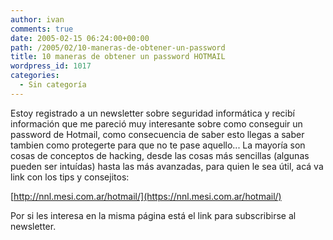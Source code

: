```yaml
---
author: ivan
comments: true
date: 2005-02-15 06:24:00+00:00
path: /2005/02/10-maneras-de-obtener-un-password
title: 10 maneras de obtener un password HOTMAIL
wordpress_id: 1017
categories:
  - Sin categoría
---
```


Estoy registrado a un newsletter sobre seguridad informática y recibí información que me pareció muy interesante sobre como conseguir un password de Hotmail, como consecuencia de saber esto llegas a saber tambien como protegerte para que no te pase aquello... La mayoría son cosas de conceptos de hacking, desde las cosas más sencillas (algunas pueden ser intuídas) hasta las más avanzadas, para quien le sea útil, acá va link con los tips y consejitos:

[http://nnl.mesi.com.ar/hotmail/](https://nnl.mesi.com.ar/hotmail/)

Por si les interesa en la misma página está el link para subscribirse al newsletter.
